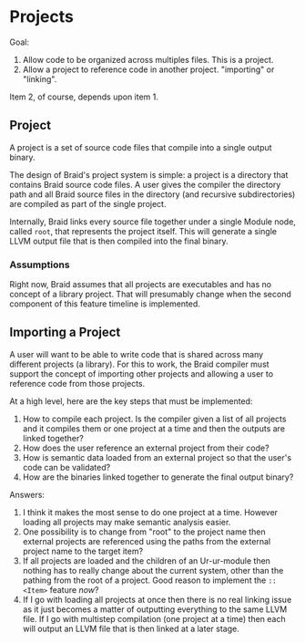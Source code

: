 # Projects
Goal:
1. Allow code to be organized across multiples files.  This is a project.
2. Allow a project to reference code in another project.  "importing" or "linking".

Item 2, of course, depends upon item 1.

## Project
A project is a set of source code files that compile into a single output binary.

The design of Braid's project system is simple: a project is a directory that contains Braid source
code files.  A user gives the compiler the directory path and all Braid source files in the directory
(and recursive subdirectories) are compiled as part of the single project.

Internally, Braid links every source file together under a single Module node, called `root`, that
represents the project itself.  This will generate a single LLVM output file that is then compiled
into the final binary.

### Assumptions
Right now, Braid assumes that all projects are executables and has no concept of a library project.
That will presumably change when the second component of this feature timeline is implemented.

## Importing a Project
A user will want to be able to write code that is shared across many different projects (a library).
For this to work, the Braid compiler must support the concept of importing other projects and allowing
a user to reference code from those projects.

At a high level, here are the key steps that must be implemented:
1. How to compile each project.  Is the compiler given a list of all projects and it compiles them or 
one project at a time and then the outputs are linked together?
2. How does the user reference an external project from their code?
3. How is semantic data loaded from an external project so that the user's code can be validated?
4. How are the binaries linked together to generate the final output binary?

Answers:
1. I think it makes the most sense to do one project at a time.  However loading all projects may make semantic
analysis easier.
2. One possibility is to change from "root" to the project name then external projects are referenced using
the paths from the external project name to the target item?
3. If all projects are loaded and the children of an Ur-ur-module then nothing has to really change about the current
system, other than the pathing from the root of a project.  Good reason to implement the `::<Item>` feature _now_?
4. If I go with loading all projects at once then there is no real linking issue as it just becomes a matter of outputting
everything to the same LLVM file.  If I go with multistep compilation (one project at a time) then each will output an
LLVM file that is then linked at a later stage.